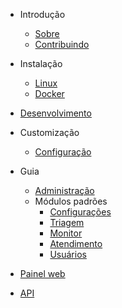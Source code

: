 - Introdução
  - [Sobre](/es/2.1/README.md)
  - [Contribuindo](/es/2.1/contributing.md)

- Instalação
  - [Linux](/es/2.1/install-linux.md)
  - [Docker](/es/2.1/install-docker.md)

- [Desenvolvimento](/es/2.1/development.md)

- Customização
  - [Configuração](/es/2.1/configuration.md)

- Guia
  - [Administração](/es/2.1/administration.md)
  - Módulos padrões
    - [Configurações](/es/2.1/module-settings.md)
    - [Triagem](/es/2.1/module-triage.md)
    - [Monitor](/es/2.1/module-monitor.md)
    - [Atendimento](/es/2.1/module-attendance.md)
    - [Usuários](/es/2.1/module-users.md)

- [Painel web](/es/2.1/painel-web.md)

- [API](/es/2.1/api.md)
